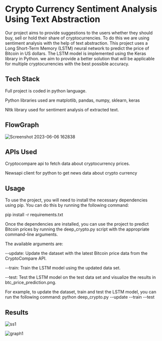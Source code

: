 
# Crypto Currency Sentiment Analysis Using Text Abstraction

Our project aims to provide suggestions to the users whether they should buy, sell or hold their share
of cryptocurrencies. To do this we are using sentiment analysis with the help of text abstraction. This project uses a Long Short-Term Memory (LSTM) neural network to predict the price of Bitcoin in US dollars. The LSTM model is implemented using the Keras library in Python. we aim to provide a better solution that
will be applicable for multiple cryptocurrencies with the best possible accuracy.




## Tech Stack

Full project is coded in python language.

Python libraries used are matplotlib, pandas, numpy, sklearn, keras

Nltk library used for sentiment analysis of extracted text.

## FlowGraph 
![Screenshot 2023-06-06 162838](https://github.com/Patilsanika/Crypto_Sentiment_Analysis/assets/86789929/37d73b25-9ec2-4e94-9a8c-dccfdcade3db)


## APIs Used

Cryptocompare api to fetch data about cryptocurrency prices.

Newsapi client for python to get news data about crypto currency

## Usage

To use the project, you will need to install the necessary dependencies using pip. You can do this by running the following command:

pip install -r requirements.txt

Once the dependencies are installed, you can use the project to predict Bitcoin prices by running the deep_crypto.py script with the appropriate command-line arguments. 

The available arguments are:

--update: Update the dataset with the latest Bitcoin price data from the CryptoCompare API.

--train: Train the LSTM model using the updated data set.

--test: Test the LSTM model on the test data set and visualize the results in btc_price_prediction.png.

For example, to update the dataset, train and test the LSTM model, you can run the following command:
python deep_crypto.py --update --train --test

## Results

![ss1](https://github.com/Patilsanika/Crypto_Sentiment_Analysis/assets/86789929/2aacf999-5c77-4c68-9a7f-d52da5c89a71)

![graph1](https://github.com/Patilsanika/Crypto_Sentiment_Analysis/assets/86789929/89b8035c-ec26-44c3-a498-ad2f8e829065)
